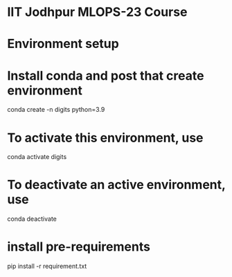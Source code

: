 # IIT Jodhpur MLOPS-23 Course 

# Environment setup 

# Install conda and post that create environment 
conda create -n digits python=3.9
# To activate this environment, use
 conda activate digits
# To deactivate an active environment, use
 conda deactivate
# install pre-requirements 
pip install -r requirement.txt

